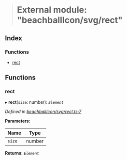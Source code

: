 > # External module: "beachballIcon/svg/rect"

## Index

### Functions

* [rect](_beachballicon_svg_rect_.md#rect)

## Functions

###  rect

▸ **rect**(`size`: number): *`Element`*

*Defined in [beachballIcon/svg/rect.ts:7](https://github.com/polkadot-js/ui/blob/7f68029/packages/ui-shared/src/beachballIcon/svg/rect.ts#L7)*

**Parameters:**

Name | Type |
------ | ------ |
`size` | number |

**Returns:** *`Element`*